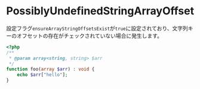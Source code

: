 # PossiblyUndefinedStringArrayOffset
設定フラグ`ensureArrayStringOffsetsExist`が`true`に設定されており、文字列キーのオフセットの存在がチェックされていない場合に発生します。

```php
<?php
/** 
 * @param array<string, string> $arr 
 */
function foo(array $arr) : void {
    echo $arr["hello"];
}
```
